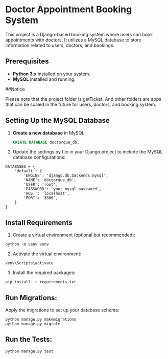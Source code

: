 # Doctor Appointment Booking System

This project is a Django-based booking system where users can book appointments with doctors. It utilizes a MySQL database to store information related to users, doctors, and bookings.

## Prerequisites

- **Python 3.x** installed on your system.
- **MySQL** installed and running.

##Notice

Please note that the project folder is getTicket. And other folders are apps that can be scaled in the future for users, doctors, and booking system.

## Setting Up the MySQL Database

1. **Create a new database** in MySQL:

   ```sql
   CREATE DATABASE doctorque_db;
    ```
2. Update the settings.py file in your Django project to include the MySQL database configurations:

```
DATABASES = {
    'default': {
        'ENGINE': 'django.db.backends.mysql',
        'NAME': 'doctorque_db',
        'USER': 'root', 
        'PASSWORD': 'your_mysql_password',
        'HOST': 'localhost',
        'PORT': '3306',
    }
}
```

## Install Requirements

1. Create a virtual environment (optional but recommended):

```
python -m venv venv
```

2. Activate the virtual environment:

```
venv\Scripts\activate
```

3. Install the required packages:

```
pip install -r requirements.txt
```

## Run Migrations:

Apply the migrations to set up your database schema:

```
python manage.py makemigrations
python manage.py migrate
```

## Run the Tests:

```
python manage.py test
```



